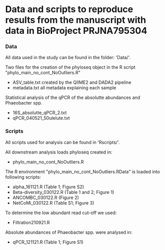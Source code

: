# Data and scripts to reproduce results from the manuscript with data in BioProject PRJNA795304

### Data
All data used in the study can be found in the folder: 'Data/'.

Two files for the creation of the phyloseq object in the R script "phylo_main_no_cont_NoOutliers.R" 
- ASV_table.txt created by the QIIME2 and DADA2 pipeline
- metadata.txt all metadata explaining each sample

Statistical analysis of the qPCR of the absolutte abundances and Phaeobacter spp. 
- 16S_absolutte_qPCR_2.txt
- qPCR_040521_50ulelute.txt

### Scripts
All scripts used for analysis can be found in 'Rscripts/'. 

All downstream analysis loads phyloseq created in: 
- phylo_main_no_cont_NoOutliers.R

The R environment "phylo_main_no_cont_NoOutliers.RData" is loaded into following scripts:
- alpha_161121.R (Table 1; Figure S2)
- Beta-diversity_030122.R (Table 1 and 2; Figure 1)
- ANCOMBC_030122.R (Figure 2)
- NetCoMi_030122.R (Table S1; Figure 3)

To determine the low abundant read cut-off we used:
- Filtration210921.R

Absolute abundances of Phaeobacter spp. were analysed in:
- qPCR_121121.R (Table 1; Figure S1)



